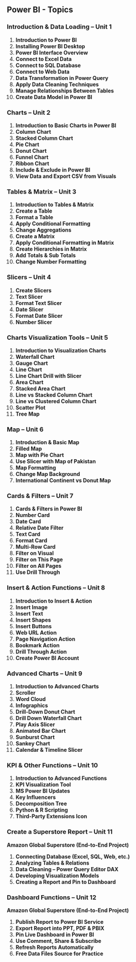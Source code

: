 ## **Power BI - Topics**

### **Introduction & Data Loading – Unit 1**
1. **Introduction to Power BI**  
2. **Installing Power BI Desktop**  
3. **Power BI Interface Overview**  
4. **Connect to Excel Data**  
5. **Connect to SQL Database**  
6. **Connect to Web Data**  
7. **Data Transformation in Power Query**  
8. **Apply Data Cleaning Techniques**  
9. **Manage Relationships Between Tables**  
10. **Create Data Model in Power BI**  

### **Charts – Unit 2**
1. **Introduction to Basic Charts in Power BI**  
2. **Column Chart**  
3. **Stacked Column Chart**  
4. **Pie Chart**  
5. **Donut Chart**  
6. **Funnel Chart**  
7. **Ribbon Chart**  
8. **Include & Exclude in Power BI**  
9. **View Data and Export CSV from Visuals**  

### **Tables & Matrix – Unit 3**
1. **Introduction to Tables & Matrix**  
2. **Create a Table**  
3. **Format a Table**  
4. **Apply Conditional Formatting**  
5. **Change Aggregations**  
6. **Create a Matrix**  
7. **Apply Conditional Formatting in Matrix**  
8. **Create Hierarchies in Matrix**  
9. **Add Totals & Sub Totals**  
10. **Change Number Formatting**  

### **Slicers – Unit 4**
1. **Create Slicers**  
2. **Text Slicer**  
3. **Format Text Slicer**  
4. **Date Slicer**  
5. **Format Date Slicer**  
6. **Number Slicer**  

### **Charts Visualization Tools – Unit 5**
1. **Introduction to Visualization Charts**  
2. **Waterfall Chart**  
3. **Gauge Chart**  
4. **Line Chart**  
5. **Line Chart Drill with Slicer**  
6. **Area Chart**  
7. **Stacked Area Chart**  
8. **Line vs Stacked Column Chart**  
9. **Line vs Clustered Column Chart**  
10. **Scatter Plot**  
11. **Tree Map**  

### **Map – Unit 6**
1. **Introduction & Basic Map**  
2. **Filled Map**  
3. **Map with Pie Chart**  
4. **Use Slicer with Map of Pakistan**  
5. **Map Formatting**  
6. **Change Map Background**  
7. **International Continent vs Donut Map**  

### **Cards & Filters – Unit 7**
1. **Cards & Filters in Power BI**  
2. **Number Card**  
3. **Date Card**  
4. **Relative Date Filter**  
5. **Text Card**  
6. **Format Card**  
7. **Multi-Row Card**  
8. **Filter on Visual**  
9. **Filter on This Page**  
10. **Filter on All Pages**  
11. **Use Drill Through**  

### **Insert & Action Functions – Unit 8**
1. **Introduction to Insert & Action**  
2. **Insert Image**  
3. **Insert Text**  
4. **Insert Shapes**  
5. **Insert Buttons**  
6. **Web URL Action**  
7. **Page Navigation Action**  
8. **Bookmark Action**  
9. **Drill Through Action**  
10. **Create Power BI Account**  

### **Advanced Charts – Unit 9**
1. **Introduction to Advanced Charts**  
2. **Scroller**  
3. **Word Cloud**  
4. **Infographics**  
5. **Drill-Down Donut Chart**  
6. **Drill Down Waterfall Chart**  
7. **Play Axis Slicer**  
8. **Animated Bar Chart**  
9. **Sunburst Chart**  
10. **Sankey Chart**  
11. **Calendar & Timeline Slicer**  

### **KPI & Other Functions – Unit 10**
1. **Introduction to Advanced Functions**  
2. **KPI Visualization Tool**  
3. **MS Power BI Updates**  
4. **Key Influencers**  
5. **Decomposition Tree**  
6. **Python & R Scripting**  
7. **Third-Party Extensions Icon**  

### **Create a Superstore Report – Unit 11**
**Amazon Global Superstore (End-to-End Project)**  
1. **Connecting Database (Excel, SQL, Web, etc.)**  
2. **Analyzing Tables & Relations**  
3. **Data Cleaning – Power Query Editor DAX**  
4. **Developing Visualization Models**  
5. **Creating a Report and Pin to Dashboard**  

### **Dashboard Functions – Unit 12**
**Amazon Global Superstore (End-to-End Project)**  
1. **Publish Report to Power BI Service**  
2. **Export Report into PPT, PDF & PBIX**  
3. **Pin Live Dashboard in Power BI**  
4. **Use Comment, Share & Subscribe**  
5. **Refresh Reports Automatically**  
6. **Free Data Files Source for Practice**  
